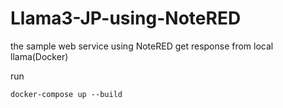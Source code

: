 # Llama3-JP-using-NoteRED

the sample web service using NoteRED get response from local llama(Docker)

run

```
docker-compose up --build

```

